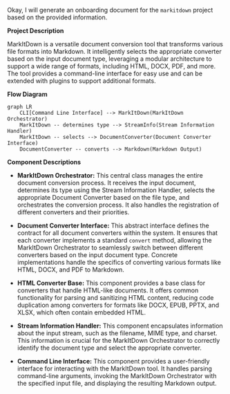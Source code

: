 Okay, I will generate an onboarding document for the `markitdown` project based on the provided information.

**Project Description**

MarkItDown is a versatile document conversion tool that transforms various file formats into Markdown. It intelligently selects the appropriate converter based on the input document type, leveraging a modular architecture to support a wide range of formats, including HTML, DOCX, PDF, and more. The tool provides a command-line interface for easy use and can be extended with plugins to support additional formats.

**Flow Diagram**

```mermaid
graph LR
    CLI[Command Line Interface] --> MarkItDown(MarkItDown Orchestrator)
    MarkItDown -- determines type --> StreamInfo(Stream Information Handler)
    MarkItDown -- selects --> DocumentConverter(Document Converter Interface)
    DocumentConverter -- converts --> Markdown(Markdown Output)
```

**Component Descriptions**

*   **MarkItDown Orchestrator:** This central class manages the entire document conversion process. It receives the input document, determines its type using the Stream Information Handler, selects the appropriate Document Converter based on the file type, and orchestrates the conversion process. It also handles the registration of different converters and their priorities.

*   **Document Converter Interface:** This abstract interface defines the contract for all document converters within the system. It ensures that each converter implements a standard `convert` method, allowing the MarkItDown Orchestrator to seamlessly switch between different converters based on the input document type. Concrete implementations handle the specifics of converting various formats like HTML, DOCX, and PDF to Markdown.

*   **HTML Converter Base:** This component provides a base class for converters that handle HTML-like documents. It offers common functionality for parsing and sanitizing HTML content, reducing code duplication among converters for formats like DOCX, EPUB, PPTX, and XLSX, which often contain embedded HTML.

*   **Stream Information Handler:** This component encapsulates information about the input stream, such as the filename, MIME type, and charset. This information is crucial for the MarkItDown Orchestrator to correctly identify the document type and select the appropriate converter.

*   **Command Line Interface:** This component provides a user-friendly interface for interacting with the MarkItDown tool. It handles parsing command-line arguments, invoking the MarkItDown Orchestrator with the specified input file, and displaying the resulting Markdown output.